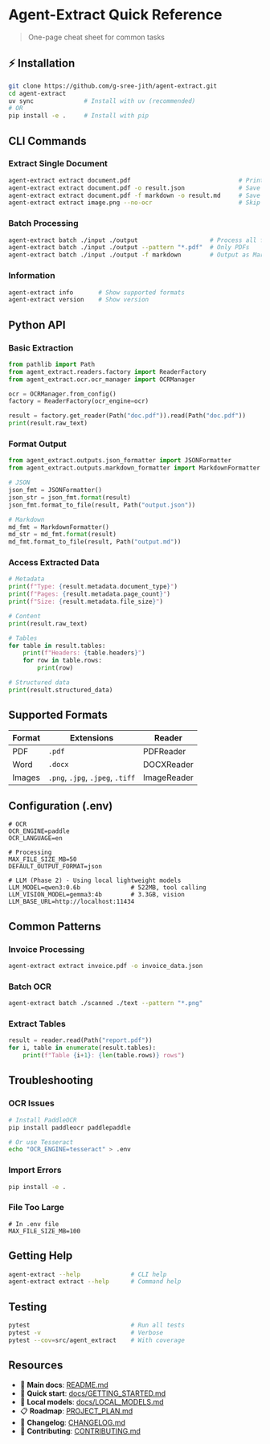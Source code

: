 # Agent-Extract Quick Reference

> One-page cheat sheet for common tasks

## ⚡ Installation
```bash
git clone https://github.com/g-sree-jith/agent-extract.git
cd agent-extract
uv sync              # Install with uv (recommended)
# OR
pip install -e .     # Install with pip
```

## CLI Commands

### Extract Single Document
```bash
agent-extract extract document.pdf                              # Print to console
agent-extract extract document.pdf -o result.json               # Save as JSON
agent-extract extract document.pdf -f markdown -o result.md     # Save as Markdown
agent-extract extract image.png --no-ocr                        # Skip OCR
```

### Batch Processing
```bash
agent-extract batch ./input ./output                    # Process all files
agent-extract batch ./input ./output --pattern "*.pdf"  # Only PDFs
agent-extract batch ./input ./output -f markdown        # Output as Markdown
```

### Information
```bash
agent-extract info       # Show supported formats
agent-extract version    # Show version
```

## Python API

### Basic Extraction
```python
from pathlib import Path
from agent_extract.readers.factory import ReaderFactory
from agent_extract.ocr.ocr_manager import OCRManager

ocr = OCRManager.from_config()
factory = ReaderFactory(ocr_engine=ocr)

result = factory.get_reader(Path("doc.pdf")).read(Path("doc.pdf"))
print(result.raw_text)
```

### Format Output
```python
from agent_extract.outputs.json_formatter import JSONFormatter
from agent_extract.outputs.markdown_formatter import MarkdownFormatter

# JSON
json_fmt = JSONFormatter()
json_str = json_fmt.format(result)
json_fmt.format_to_file(result, Path("output.json"))

# Markdown
md_fmt = MarkdownFormatter()
md_str = md_fmt.format(result)
md_fmt.format_to_file(result, Path("output.md"))
```

### Access Extracted Data
```python
# Metadata
print(f"Type: {result.metadata.document_type}")
print(f"Pages: {result.metadata.page_count}")
print(f"Size: {result.metadata.file_size}")

# Content
print(result.raw_text)

# Tables
for table in result.tables:
    print(f"Headers: {table.headers}")
    for row in table.rows:
        print(row)

# Structured data
print(result.structured_data)
```

## Supported Formats

| Format | Extensions | Reader |
|--------|-----------|---------|
| PDF | `.pdf` | PDFReader |
| Word | `.docx` | DOCXReader |
| Images | `.png`, `.jpg`, `.jpeg`, `.tiff` | ImageReader |

## Configuration (.env)

```env
# OCR
OCR_ENGINE=paddle
OCR_LANGUAGE=en

# Processing
MAX_FILE_SIZE_MB=50
DEFAULT_OUTPUT_FORMAT=json

# LLM (Phase 2) - Using local lightweight models
LLM_MODEL=qwen3:0.6b              # 522MB, tool calling
LLM_VISION_MODEL=gemma3:4b        # 3.3GB, vision
LLM_BASE_URL=http://localhost:11434
```

## Common Patterns

### Invoice Processing
```bash
agent-extract extract invoice.pdf -o invoice_data.json
```

### Batch OCR
```bash
agent-extract batch ./scanned ./text --pattern "*.png"
```

### Extract Tables
```python
result = reader.read(Path("report.pdf"))
for i, table in enumerate(result.tables):
    print(f"Table {i+1}: {len(table.rows)} rows")
```

## Troubleshooting

### OCR Issues
```bash
# Install PaddleOCR
pip install paddleocr paddlepaddle

# Or use Tesseract
echo "OCR_ENGINE=tesseract" > .env
```

### Import Errors
```bash
pip install -e .
```

### File Too Large
```env
# In .env file
MAX_FILE_SIZE_MB=100
```

## Getting Help
```bash
agent-extract --help              # CLI help
agent-extract extract --help      # Command help
```

## Testing
```bash
pytest                            # Run all tests
pytest -v                         # Verbose
pytest --cov=src/agent_extract    # With coverage
```

## Resources
- 📖 **Main docs**: [README.md](README.md)
- 🚀 **Quick start**: [docs/GETTING_STARTED.md](docs/GETTING_STARTED.md)
- 🤖 **Local models**: [docs/LOCAL_MODELS.md](docs/LOCAL_MODELS.md)
- 📋 **Roadmap**: [PROJECT_PLAN.md](PROJECT_PLAN.md)
- 📝 **Changelog**: [CHANGELOG.md](CHANGELOG.md)
- 🤝 **Contributing**: [CONTRIBUTING.md](CONTRIBUTING.md)



